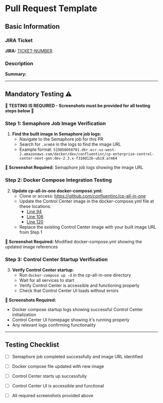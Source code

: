 # Pull Request Template

## Basic Information

### JIRA Ticket
<!-- Link to the JIRA ticket associated with this PR -->
**JIRA:** [TICKET-NUMBER](https://confluent.atlassian.net/browse/TICKET-NUMBER)

### Description
<!-- Provide a short, clear description of the change -->
**Summary:** 


---

## Mandatory Testing ⚠️

**🚨 TESTING IS REQUIRED - Screenshots must be provided for all testing steps below 🚨**

### Step 1: Semaphore Job Image Verification

1. **Find the built image in Semaphore job logs:**
   - Navigate to the Semaphore job for this PR
   - Search for `.arm64` in the logs to find the image URL
   - Example format: `519856050701.dkr.ecr.us-west-2.amazonaws.com/docker/dev/confluentinc/cp-enterprise-control-center-next-gen:dev-2.3.x-f310d12b-ubi9.arm64`

**📸 Screenshot Required:** Semaphore job logs showing the image URL

### Step 2: Docker Compose Integration Testing

2. **Update cp-all-in-one docker-compose.yml:**
   - Clone or access: https://github.com/confluentinc/cp-all-in-one
   - Update the Control Center image in the docker-compose.yml file at these locations:
     - [Line 94](https://github.com/confluentinc/cp-all-in-one/blob/8.0.0-post/cp-all-in-one/docker-compose.yml#L94)
     - [Line 106](https://github.com/confluentinc/cp-all-in-one/blob/8.0.0-post/cp-all-in-one/docker-compose.yml#L106)
     - [Line 120](https://github.com/confluentinc/cp-all-in-one/blob/8.0.0-post/cp-all-in-one/docker-compose.yml#L120)
   - Replace the existing Control Center image with your built image URL from Step 1

**📸 Screenshot Required:** Modified docker-compose.yml showing the updated image references

### Step 3: Control Center Startup Verification

3. **Verify Control Center startup:**
   - Run `docker-compose up -d` in the cp-all-in-one directory
   - Wait for all services to start
   - Verify Control Center is accessible and functioning properly
   - Check that Control Center UI loads without errors

**📸 Screenshots Required:** 
- Docker compose startup logs showing successful Control Center initialization
- Control Center UI homepage showing it's running properly
- Any relevant logs confirming functionality

---

## Testing Checklist

- [ ] Semaphore job completed successfully and image URL identified
- [ ] Docker compose file updated with new image
- [ ] Control Center starts up successfully
- [ ] Control Center UI is accessible and functional
- [ ] All required screenshots provided above

